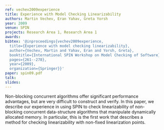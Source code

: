 ```yaml
---
ref: vechev2009experience
title: Experience with Model Checking Linearizability
authors: Martin Vechev, Eran Yahav, Greta Yorsh
year: 2009
venue: SPIN
projects: Research Area 1, Research Area 1
awards: 
bibtex: '@inproceedings{vechev2009experience,
  title={Experience with model checking linearizability},
  author={Vechev, Martin and Yahav, Eran and Yorsh, Greta},
  booktitle={International SPIN Workshop on Model Checking of Software},
  pages={261--278},
  year={2009},
  organization={Springer}}'
paper: spin09.pdf
talk: 
slides: 
---
```


Non-blocking concurrent algorithms offer significant performance advantages, but are very difficult to construct and verify. In this paper, we describe our experience in using SPIN to check linearizability of non-blocking concurrent data-structure algorithms that manipulate dynamically allocated memory. In particular, this is the first work that describes a method for checking linearizability with non-fixed linearization points.